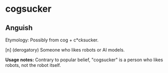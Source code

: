 # cogsucker
## Anguish

Etymology: Possibly from cog + c\*cksucker.

[n] (derogatory) Someone who likes robots or AI models.

**Usage notes:** Contrary to popular belief, "cogsucker" is a person who likes robots, not the robot itself.